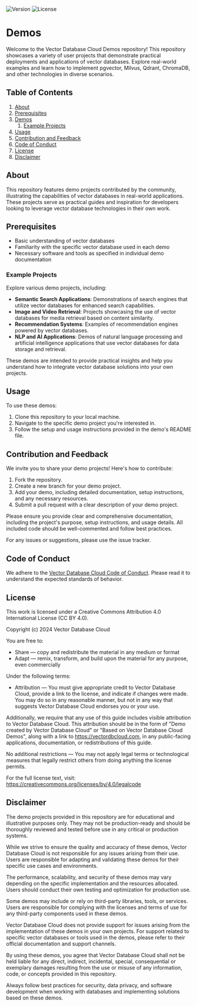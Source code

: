 ![Version](https://img.shields.io/badge/version-1.1.0-blue.svg) ![License](https://img.shields.io/badge/license-CC%20BY%204.0-green.svg)

# Demos

Welcome to the Vector Database Cloud Demos repository! This repository showcases a variety of user projects that demonstrate practical deployments and applications of vector databases. Explore real-world examples and learn how to implement pgvector, Milvus, Qdrant, ChromaDB, and other technologies in diverse scenarios.

## Table of Contents

1. [About](#about)
2. [Prerequisites](#prerequisites)
3. [Demos](#demos)
    1. [Example Projects](#example-projects)
4. [Usage](#usage)
5. [Contribution and Feedback](#contribution-and-feedback)
6. [Code of Conduct](#code-of-conduct)
7. [License](#license)
8. [Disclaimer](#disclaimer)


## About

This repository features demo projects contributed by the community, illustrating the capabilities of vector databases in real-world applications. These projects serve as practical guides and inspiration for developers looking to leverage vector database technologies in their own work.

## Prerequisites

- Basic understanding of vector databases
- Familiarity with the specific vector database used in each demo
- Necessary software and tools as specified in individual demo documentation

### Example Projects

Explore various demo projects, including:

- **Semantic Search Applications**: Demonstrations of search engines that utilize vector databases for enhanced search capabilities.
- **Image and Video Retrieval**: Projects showcasing the use of vector databases for media retrieval based on content similarity.
- **Recommendation Systems**: Examples of recommendation engines powered by vector databases.
- **NLP and AI Applications**: Demos of natural language processing and artificial intelligence applications that use vector databases for data storage and retrieval.

These demos are intended to provide practical insights and help you understand how to integrate vector database solutions into your own projects.

## Usage

To use these demos:

1. Clone this repository to your local machine.
2. Navigate to the specific demo project you're interested in.
3. Follow the setup and usage instructions provided in the demo's README file.

## Contribution and Feedback

We invite you to share your demo projects! Here's how to contribute:

1. Fork the repository.
2. Create a new branch for your demo project.
3. Add your demo, including detailed documentation, setup instructions, and any necessary resources.
4. Submit a pull request with a clear description of your demo project.

Please ensure you provide clear and comprehensive documentation, including the project's purpose, setup instructions, and usage details. All included code should be well-commented and follow best practices.

For any issues or suggestions, please use the issue tracker.

## Code of Conduct

We adhere to the [Vector Database Cloud Code of Conduct](https://github.com/VectorDBCloud/Community/blob/main/CODE_OF_CONDUCT.md). Please read it to understand the expected standards of behavior.


## License

This work is licensed under a Creative Commons Attribution 4.0 International License (CC BY 4.0).

Copyright (c) 2024 Vector Database Cloud

You are free to:
- Share — copy and redistribute the material in any medium or format
- Adapt — remix, transform, and build upon the material for any purpose, even commercially

Under the following terms:
- Attribution — You must give appropriate credit to Vector Database Cloud, provide a link to the license, and indicate if changes were made. You may do so in any reasonable manner, but not in any way that suggests Vector Database Cloud endorses you or your use.

Additionally, we require that any use of this guide includes visible attribution to Vector Database Cloud. This attribution should be in the form of "Demo created by Vector Database Cloud" or "Based on Vector Database Cloud Demos", along with a link to https://vectordbcloud.com, in any public-facing applications, documentation, or redistributions of this guide.

No additional restrictions — You may not apply legal terms or technological measures that legally restrict others from doing anything the license permits.

For the full license text, visit: https://creativecommons.org/licenses/by/4.0/legalcode



## Disclaimer

The demo projects provided in this repository are for educational and illustrative purposes only. They may not be production-ready and should be thoroughly reviewed and tested before use in any critical or production systems.

While we strive to ensure the quality and accuracy of these demos, Vector Database Cloud is not responsible for any issues arising from their use. Users are responsible for adapting and validating these demos for their specific use cases and environments.

The performance, scalability, and security of these demos may vary depending on the specific implementation and the resources allocated. Users should conduct their own testing and optimization for production use.

Some demos may include or rely on third-party libraries, tools, or services. Users are responsible for complying with the licenses and terms of use for any third-party components used in these demos.

Vector Database Cloud does not provide support for issues arising from the implementation of these demos in your own projects. For support related to specific vector databases or tools used in the demos, please refer to their official documentation and support channels.

By using these demos, you agree that Vector Database Cloud shall not be held liable for any direct, indirect, incidental, special, consequential or exemplary damages resulting from the use or misuse of any information, code, or concepts provided in this repository.

Always follow best practices for security, data privacy, and software development when working with databases and implementing solutions based on these demos.
